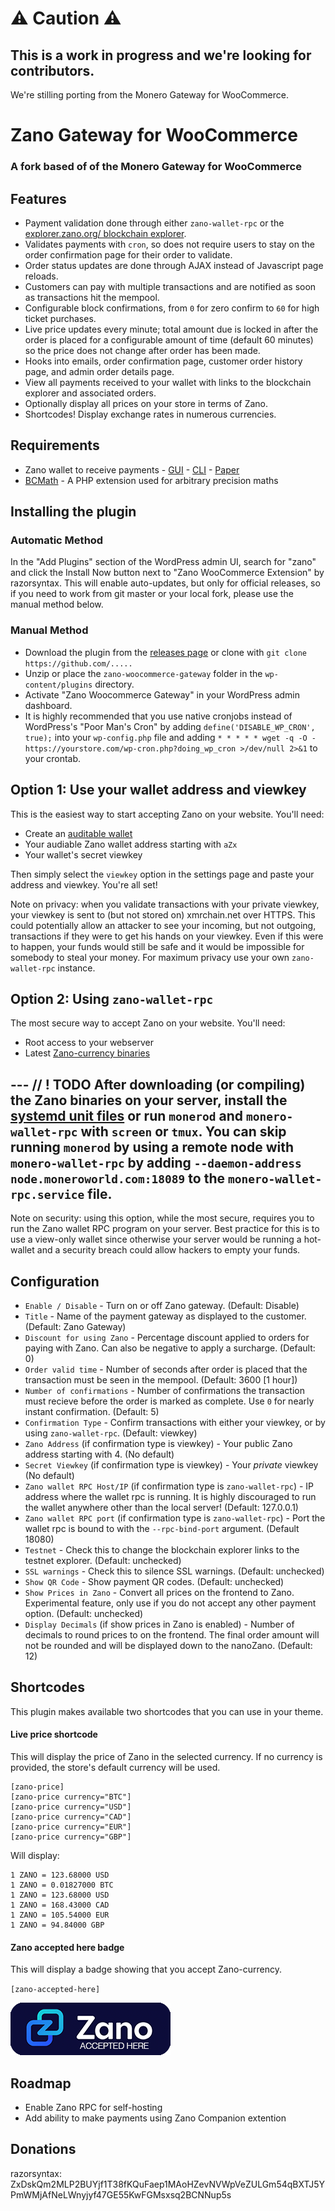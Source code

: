 # ⚠️ Caution ⚠️

## This is a work in progress and we're looking for contributors.

We're stilling porting from the Monero Gateway for WooCommerce.

# Zano Gateway for WooCommerce
### A fork based of of the Monero Gateway for WooCommerce



## Features

* Payment validation done through either `zano-wallet-rpc` or the [explorer.zano.org/ blockchain explorer](https://explorer.zano.org/).
* Validates payments with `cron`, so does not require users to stay on the order confirmation page for their order to validate.
* Order status updates are done through AJAX instead of Javascript page reloads.
* Customers can pay with multiple transactions and are notified as soon as transactions hit the mempool.
* Configurable block confirmations, from `0` for zero confirm to `60` for high ticket purchases.
* Live price updates every minute; total amount due is locked in after the order is placed for a configurable amount of time (default 60 minutes) so the price does not change after order has been made.
* Hooks into emails, order confirmation page, customer order history page, and admin order details page.
* View all payments received to your wallet with links to the blockchain explorer and associated orders.
* Optionally display all prices on your store in terms of Zano.
* Shortcodes! Display exchange rates in numerous currencies.

## Requirements

* Zano wallet to receive payments - [GUI](https://zano.org/downloads) - [CLI]() - [Paper]()
* [BCMath](http://php.net/manual/en/book.bc.php) - A PHP extension used for arbitrary precision maths

## Installing the plugin

### Automatic Method

In the "Add Plugins" section of the WordPress admin UI, search for "zano" and click the Install Now button next to "Zano WooCommerce Extension" by razorsyntax.  This will enable auto-updates, but only for official releases, so if you need to work from git master or your local fork, please use the manual method below.

### Manual Method

* Download the plugin from the [releases page](https://github.com/.....) or clone with `git clone https://github.com/.....`
* Unzip or place the `zano-woocommerce-gateway` folder in the `wp-content/plugins` directory.
* Activate "Zano Woocommerce Gateway" in your WordPress admin dashboard.
* It is highly recommended that you use native cronjobs instead of WordPress's "Poor Man's Cron" by adding `define('DISABLE_WP_CRON', true);` into your `wp-config.php` file and adding `* * * * * wget -q -O - https://yourstore.com/wp-cron.php?doing_wp_cron >/dev/null 2>&1` to your crontab.

## Option 1: Use your wallet address and viewkey

This is the easiest way to start accepting Zano on your website. You'll need:

* Create an [auditable wallet](https://docs.zano.org/docs/use/auditable-wallets-faq)
* Your audiable Zano wallet address starting with `aZx`
* Your wallet's secret viewkey

Then simply select the `viewkey` option in the settings page and paste your address and viewkey. You're all set!

Note on privacy: when you validate transactions with your private viewkey, your viewkey is sent to (but not stored on) xmrchain.net over HTTPS. This could potentially allow an attacker to see your incoming, but not outgoing, transactions if they were to get his hands on your viewkey. Even if this were to happen, your funds would still be safe and it would be impossible for somebody to steal your money. For maximum privacy use your own `zano-wallet-rpc` instance.

## Option 2: Using `zano-wallet-rpc`

The most secure way to accept Zano on your website. You'll need:

* Root access to your webserver
* Latest [Zano-currency binaries](https://github.com/.....)

--- // ! TODO
After downloading (or compiling) the Zano binaries on your server, install the [systemd unit files](https://github.com/monero-integrations/monerowp/tree/master/assets/systemd-unit-files) or run `monerod` and `monero-wallet-rpc` with `screen` or `tmux`. You can skip running `monerod` by using a remote node with `monero-wallet-rpc` by adding `--daemon-address node.moneroworld.com:18089` to the `monero-wallet-rpc.service` file.
---

Note on security: using this option, while the most secure, requires you to run the Zano wallet RPC program on your server. Best practice for this is to use a view-only wallet since otherwise your server would be running a hot-wallet and a security breach could allow hackers to empty your funds.

## Configuration

* `Enable / Disable` - Turn on or off Zano gateway. (Default: Disable)
* `Title` - Name of the payment gateway as displayed to the customer. (Default: Zano Gateway)
* `Discount for using Zano` - Percentage discount applied to orders for paying with Zano. Can also be negative to apply a surcharge. (Default: 0)
* `Order valid time` - Number of seconds after order is placed that the transaction must be seen in the mempool. (Default: 3600 [1 hour])
* `Number of confirmations` - Number of confirmations the transaction must recieve before the order is marked as complete. Use `0` for nearly instant confirmation. (Default: 5)
* `Confirmation Type` - Confirm transactions with either your viewkey, or by using `zano-wallet-rpc`. (Default: viewkey)
* `Zano Address` (if confirmation type is viewkey) - Your public Zano address starting with 4. (No default)
* `Secret Viewkey` (if confirmation type is viewkey) - Your *private* viewkey (No default)
* `Zano wallet RPC Host/IP` (if confirmation type is `zano-wallet-rpc`) - IP address where the wallet rpc is running. It is highly discouraged to run the wallet anywhere other than the local server! (Default: 127.0.0.1)
* `Zano wallet RPC port` (if confirmation type is `zano-wallet-rpc`) - Port the wallet rpc is bound to with the `--rpc-bind-port` argument. (Default 18080)
* `Testnet` - Check this to change the blockchain explorer links to the testnet explorer. (Default: unchecked)
* `SSL warnings` - Check this to silence SSL warnings. (Default: unchecked)
* `Show QR Code` - Show payment QR codes. (Default: unchecked)
* `Show Prices in Zano` - Convert all prices on the frontend to Zano. Experimental feature, only use if you do not accept any other payment option. (Default: unchecked)
* `Display Decimals` (if show prices in Zano is enabled) - Number of decimals to round prices to on the frontend. The final order amount will not be rounded and will be displayed down to the nanoZano. (Default: 12)

## Shortcodes

This plugin makes available two shortcodes that you can use in your theme.

#### Live price shortcode

This will display the price of Zano in the selected currency. If no currency is provided, the store's default currency will be used.

```
[zano-price]
[zano-price currency="BTC"]
[zano-price currency="USD"]
[zano-price currency="CAD"]
[zano-price currency="EUR"]
[zano-price currency="GBP"]
```
Will display:
```
1 ZANO = 123.68000 USD
1 ZANO = 0.01827000 BTC
1 ZANO = 123.68000 USD
1 ZANO = 168.43000 CAD
1 ZANO = 105.54000 EUR
1 ZANO = 94.84000 GBP
```


#### Zano accepted here badge

This will display a badge showing that you accept Zano-currency.

`[zano-accepted-here]`

![Zano Accepted Here](/assets/images/zano-accepted-here.png?raw=true "Zano Accepted Here")


## Roadmap

* Enable Zano RPC for self-hosting
* Add ability to make payments using Zano Companion extention

## Donations

razorsyntax: ZxDskQm2MLP2BUYjf1T38fKQuFaep1MAoHZevNVWpVeZULGm54qBXTJ5YPmWMjAfNeLWnyjyf47GE55KwFGMsxsq2BCNNup5s
